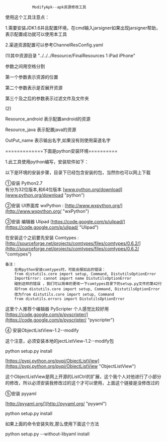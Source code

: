 				ModifyApk--apk资源修改工具

使用这个工具注意点：

1.需要安装JDK1.6并且配置环境，在cmd输入jarsigner如果出现jarsigner帮助，表示配置成功就可以使用本工具

2.渠道资源配置可以参考ChannelResConfig.yaml

(1)其中资源目录 "../../../Resource/FinalResources 1 iPad iPhone"

参数之间用空格分割

第一个参数表示资源的位置

第二个参数表示是否展开资源

第三个及之后的参数表示过滤文件及文件夹

(2)

Resource_android 表示配置android的资源

Resource_java 表示配置java的资源

OutPut_name 表示输出名字,如果没有则使用渠道名字


=============下面是python安装环境==========

1.此工具使用python编写，安装软件如下：

以下是环境的安装步骤，目录下已经包含安装的包，当然你也可以网上下载

①安装 Python2.7   
 有分为32位版本,和64位版本	[www.python.org/download](www.python.org/download "python")

②安装 UI界面库 wxPython : [http://www.wxpython.org/](http://www.wxpython.org/ "wxPython")

③安装 编辑器 Ulipad 		 [https://code.google.com/p/ulipad/](https://code.google.com/p/ulipad/ "Ulipad")

在安装这个之前要先安装 Comtypes :
 [http://sourceforge.net/projects/comtypes/files/comtypes/0.6.2/](http://sourceforge.net/projects/comtypes/files/comtypes/0.6.2/ "comtypes")
	
	备注：
		在用python安装comtypes时，可能会报如此的错误：
		from distutils.core import setup, Command, DistutilsOptionError 
		ImportError: cannot import name DistutilsOptionError
		碰到这样的错误 ，我们可以简单的更改一下comtypes目录下的setup.py文件的第42行
		将from distutils.core import setup, Command, DistutilsOptionError 
		改为from distutils.core import setup, Command 
		from distutils.errors import DistutilsOptionError

这里个人推荐个编辑器 PyScripter 个人感觉比较好用 [https://code.google.com/p/pyscripter/](https://code.google.com/p/pyscripter/ "pyscripter")



④ 安装ObjectListView-1.2--modify   

这个注意，必须安装本地的jectListView-1.2--modify包

 python setup.py install

 [https://pypi.python.org/pypi/ObjectListView](https://pypi.python.org/pypi/ObjectListView "ObjectListView")

这个ObjectListView是网上开源的ListCtrl的扩展，这个我个人对他进行了小部分的修改，所以必须安装我修改过的这个才可以使用，上面这个链接是没修改过的


⑤安装 pyyaml

[http://pyyaml.org/](http://pyyaml.org/ "pyyaml")

python setup.py install

如果上面的命令安装失败,那么使用下面这个方法

python setup.py --without-libyaml install